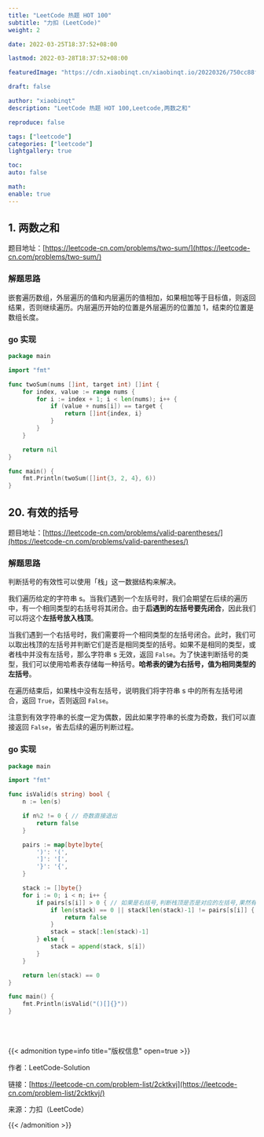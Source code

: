 ```yaml
---
title: "LeetCode 热题 HOT 100"
subtitle: "力扣 (LeetCode)"
weight: 2

date: 2022-03-25T18:37:52+08:00

lastmod: 2022-03-28T18:37:52+08:00

featuredImage: "https://cdn.xiaobinqt.cn/xiaobinqt.io/20220326/750cc88f8c434944af5eec1c38b02b51.png"

draft: false

author: "xiaobinqt"
description: "LeetCode 热题 HOT 100,Leetcode,两数之和"

reproduce: false

tags: ["leetcode"]
categories: ["leetcode"]
lightgallery: true

toc:
auto: false

math:
enable: true
---
```


[//]: # (https://cdn.xiaobinqt.cn/xiaobinqt.io/20220326/750cc88f8c434944af5eec1c38b02b51.png)

[//]: # (https://cdn.xiaobinqt.cn/xiaobinqt.io/20220326/45ef828b089c4dd18ec699336bc2499f.png)

## 1. 两数之和

题目地址：[https://leetcode-cn.com/problems/two-sum/](https://leetcode-cn.com/problems/two-sum/)

### 解题思路

嵌套遍历数组，外层遍历的值和内层遍历的值相加，如果相加等于目标值，则返回结果，否则继续遍历。内层遍历开始的位置是外层遍历的位置加 1，结束的位置是数组长度。

### go 实现

```go
package main

import "fmt"

func twoSum(nums []int, target int) []int {
	for index, value := range nums {
		for i := index + 1; i < len(nums); i++ {
			if (value + nums[i]) == target {
				return []int{index, i}
			}
		}
	}

	return nil
}

func main() {
	fmt.Println(twoSum([]int{3, 2, 4}, 6))
}
```

## 20. 有效的括号

题目地址：[https://leetcode-cn.com/problems/valid-parentheses/](https://leetcode-cn.com/problems/valid-parentheses/)

### 解题思路

判断括号的有效性可以使用「栈」这一数据结构来解决。

我们遍历给定的字符串 s。当我们遇到一个左括号时，我们会期望在后续的遍历中，有一个相同类型的右括号将其闭合。由于**后遇到的左括号要先闭合**，因此我们可以将这个**左括号放入栈顶**。

当我们遇到一个右括号时，我们需要将一个相同类型的左括号闭合。此时，我们可以取出栈顶的左括号并判断它们是否是相同类型的括号。如果不是相同的类型，或者栈中并没有左括号，那么字符串 s 无效，返回
`False`。为了快速判断括号的类型，我们可以使用哈希表存储每一种括号。**哈希表的键为右括号，值为相同类型的左括号**。

在遍历结束后，如果栈中没有左括号，说明我们将字符串 s 中的所有左括号闭合，返回 `True`，否则返回 `False`。

注意到有效字符串的长度一定为偶数，因此如果字符串的长度为奇数，我们可以直接返回 `False`，省去后续的遍历判断过程。

### go 实现

```go
package main

import "fmt"

func isValid(s string) bool {
	n := len(s)

	if n%2 != 0 { // 奇数直接退出
		return false
	}

	pairs := map[byte]byte{
		')': '(',
		']': '[',
		'}': '{',
	}

	stack := []byte{}
	for i := 0; i < n; i++ {
		if pairs[s[i]] > 0 { // 如果是右括号,判断栈顶是否是对应的左括号,果然有对应的左括号,则弹出栈顶元素,否则直接退出
			if len(stack) == 0 || stack[len(stack)-1] != pairs[s[i]] {
				return false
			}
			stack = stack[:len(stack)-1]
		} else {
			stack = append(stack, s[i])
		}
	}

	return len(stack) == 0
}

func main() {
	fmt.Println(isValid("()[]{}"))
}

```

[//]: # ()

<br><br>

{{< admonition type=info title="版权信息" open=true >}}

作者：LeetCode-Solution

链接：[https://leetcode-cn.com/problem-list/2cktkvj](https://leetcode-cn.com/problem-list/2cktkvj/)

来源：力扣（LeetCode）

{{< /admonition >}}

